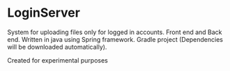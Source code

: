 # LoginServer
System for uploading files only for logged in accounts.
Front end and Back end.
Written in java using Spring framework.
Gradle project (Dependencies will be downloaded automatically). 

Created for experimental purposes
